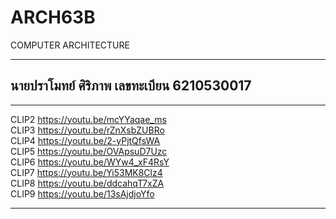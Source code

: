 # ARCH63B
COMPUTER ARCHITECTURE  

----------------------------
นายปราโมทย์ ศิริภาพ  เลขทะเบียน 6210530017
----------------------------

----------------------------------

CLIP2 https://youtu.be/mcYYaqae_ms  
CLIP3 https://youtu.be/rZnXsbZUBRo  
CLIP4 https://youtu.be/2-yPjtQfsWA  
CLIP5 https://youtu.be/OVApsuD7Uzc  
CLIP6 https://youtu.be/WYw4_xF4RsY  
CLIP7 https://youtu.be/Yi53MK8Clz4  
CLIP8 https://youtu.be/ddcahqT7xZA  
CLIP9 https://youtu.be/13sAjdjoYfo

----------------------------------